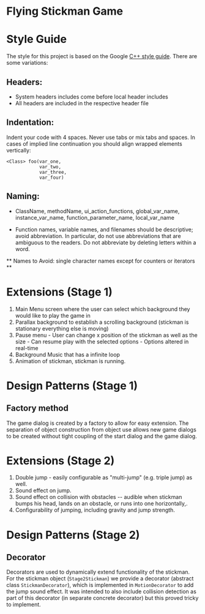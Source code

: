 # Flying Stickman Game

# Style Guide

The style for this project is based on the Google [C++ style guide](https://google.github.io/styleguide/cppguide.html). There are some variations:

## Headers:

  - System headers includes come before local header includes
  - All headers are included in the respective header file

## Indentation:

  Indent your code with 4 spaces. Never use tabs or mix tabs and spaces. In cases of implied line continuation you should align wrapped elements vertically:

    <Class> foo(var_one,
                var_two,
                var_three,
                var_four)

## Naming:

  - ClassName, methodName, ui_action_functions, global_var_name, instance_var_name,
    function_parameter_name, local_var_name

  - Function names, variable names, and filenames should be descriptive; avoid abbreviation. In particular, do not use abbreviations that are ambiguous to the readers. Do not abbreviate by deleting letters within a word.

  ** Names to Avoid: single character names except for counters or iterators **

# Extensions (Stage 1)

  1. Main Menu screen where the user can select which background they would like to play the game in
  2. Parallax background to establish a scrolling background (stickman is stationary everything else is moving)
  3. Pause menu
    - User can change x position of the stickman as well as the size
    - Can resume play with the selected options
    - Options altered in real-time
  4. Background Music that has a infinite loop
  5. Animation of stickman, stickman is running.
  
# Design Patterns (Stage 1)

## Factory method

The game dialog is created by a factory to allow for easy extension. The separation of object construction from object use allows new game dialogs to be created without tight coupling of the start dialog and the game dialog.

# Extensions (Stage 2)

  1. Double jump - easily configurable as "multi-jump" (e.g. triple jump) as well.
  2. Sound effect on jump.
  3. Sound effect on collision with obstacles -- audible when stickman bumps his head, lands on an obstacle, or runs into one horizontally,.
  4. Configurability of jumping, including gravity and jump strength. 

# Design Patterns (Stage 2) 

## Decorator

Decorators are used to dynamically extend functionality of the stickman. For the stickman object (`Stage2Stickman`) we provide a decorator (abstract class `StickmanDecorator`), which is implemented in `MotionDecorator` to add the jump sound effect. It was intended to also include collision detection as part of this decorator (in separate concrete decorator) but this proved tricky to implement.
